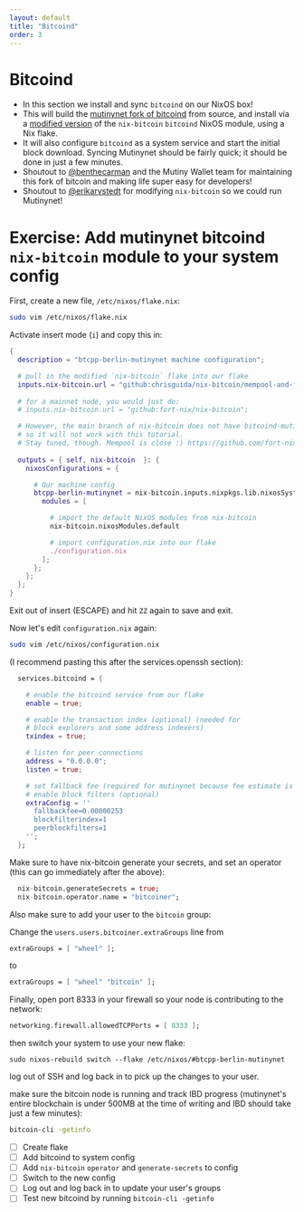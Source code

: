 ```yaml
---
layout: default
title: "Bitcoind"
order: 3
---
```



# Bitcoind

- In this section we install and sync `bitcoind` on our NixOS box!
- This will build the [mutinynet fork of bitcoind](https://github.com/benthecarman/bitcoin/tree/configure-signet-blockitme) from source, and install via a [modified version](https://github.com/fort-nix/nix-bitcoin/commit/e177c2eb4895c152df7baabb892a9a401daa582c) of the `nix-bitcoin` `bitcoind` NixOS module, using a Nix flake.
- It will also configure `bitcoind` as a system service and start the initial block download. Syncing Mutinynet should be fairly quick; it should be done in just a few minutes.
- Shoutout to [@benthecarman](https://github.com/benthecarman/) and the Mutiny Wallet team for maintaining this fork of bitcoin and making life super easy for developers!
- Shoutout to [@erikarvstedt](https://github.com/erikarvstedt/) for modifying `nix-bitcoin` so we could run Mutinynet!

# Exercise: Add mutinynet bitcoind `nix-bitcoin` module to your system config

First, create a new file, `/etc/nixos/flake.nix`:

```sh
sudo vim /etc/nixos/flake.nix
```

Activate insert mode (`i`) and copy this in:

```nix
{
  description = "btcpp-berlin-mutinynet machine configuration";

  # pull in the modified `nix-bitcoin` flake into our flake
  inputs.nix-bitcoin.url = "github:chrisguida/nix-bitcoin/mempool-and-fix-no-feerate";
  
  # for a mainnet node, you would just do:
  # inputs.nix-bitcoin.url = "github:fort-nix/nix-bitcoin";

  # However, the main branch of nix-bitcoin does not have bitcoind-mutinynet, nor mempool,
  # so it will not work with this tutorial.
  # Stay tuned, though. Mempool is close :) https://github.com/fort-nix/nix-bitcoin/pull/505
  
  outputs = { self, nix-bitcoin  }: {
    nixosConfigurations = {

      # Our machine config
      btcpp-berlin-mutinynet = nix-bitcoin.inputs.nixpkgs.lib.nixosSystem {
        modules = [

          # import the default NixOS modules from nix-bitcoin
          nix-bitcoin.nixosModules.default

          # import configuration.nix into our flake
          ./configuration.nix
        ];
      };
    };
  };
}
```

Exit out of insert (ESCAPE) and hit `ZZ` again to save and exit.

Now let's edit `configuration.nix` again:

```sh
sudo vim /etc/nixos/configuration.nix
```
(I recommend pasting this after the services.openssh section):

```nix
  services.bitcoind = {

    # enable the bitcoind service from our flake
    enable = true;

    # enable the transaction index (optional) (needed for 
    # block explorers and some address indexers)
    txindex = true;

    # listen for peer connections
    address = "0.0.0.0";
    listen = true;

    # set fallback fee (required for mutinynet because fee estimate is always 0)
    # enable block filters (optional)
    extraConfig = ''
      fallbackfee=0.00000253
      blockfilterindex=1
      peerblockfilters=1
    '';
  };
```

Make sure to have nix-bitcoin generate your secrets, and set an operator (this can go immediately after the above):

```nix
  nix-bitcoin.generateSecrets = true;
  nix-bitcoin.operator.name = "bitcoiner";
```

Also make sure to add your user to the `bitcoin` group:

Change the `users.users.bitcoiner.extraGroups` line from

```nix
extraGroups = [ "wheel" ];
```

to


```nix
extraGroups = [ "wheel" "bitcoin" ];
```

Finally, open port 8333 in your firewall so your node is contributing to the network:
```nix
networking.firewall.allowedTCPPorts = [ 8333 ];
```

then switch your system to use your new flake:

```
sudo nixos-rebuild switch --flake /etc/nixos/#btcpp-berlin-mutinynet
```

log out of SSH and log back in to pick up the changes to your user.

make sure the bitcoin node is running and track IBD progress (mutinynet's entire blockchain is under 500MB at the time of writing and IBD should take just a few minutes):

```sh
bitcoin-cli -getinfo
```

- [ ] Create flake
- [ ] Add bitcoind to system config
- [ ] Add `nix-bitcoin` `operator` and `generate-secrets` to config
- [ ] Switch to the new config
- [ ] Log out and log back in to update your user's groups
- [ ] Test new bitcoind by running `bitcoin-cli -getinfo`
